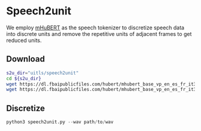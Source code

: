 # Speech2unit
We employ [mHuBERT](https://github.com/facebookresearch/fairseq/blob/main/examples/speech_to_speech/docs/textless_s2st_real_data.md) as the speech tokenizer to discretize speech data into discrete units and remove the repetitive units of adjacent frames to get reduced units.

## Download
```bash
s2u_dir="uitls/speech2unit"
cd ${s2u_dir}
wget https://dl.fbaipublicfiles.com/hubert/mhubert_base_vp_en_es_fr_it3.pt
wget https://dl.fbaipublicfiles.com/hubert/mhubert_base_vp_en_es_fr_it3_L11_km1000.bin
```

## Discretize
```python
python3 speech2unit.py --wav path/to/wav
```